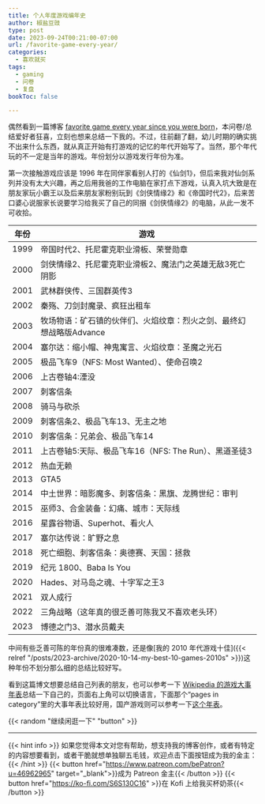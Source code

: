 ```yaml
---
title: 个人年度游戏编年史
author: 椒盐豆豉
type: post
date: 2023-09-24T00:21:00-07:00
url: /favorite-game-every-year/
categories:
  - 喜欢就买
tags:
  - gaming
  - 问卷
  - 复盘
bookToc: false

---
```


偶然看到一篇博客 [favorite game every year since you were born](https://basementcommunity.bearblog.dev/favorite-game-every-year-since-you-were-born/)，本问卷/总结爱好者狂喜，立刻也想来总结一下我的。不过，往前翻了翻，幼儿时期的确实挑不出来什么东西，就从真正开始有打游戏的记忆的年代开始写了。当然，那个年代玩的不一定是当年的游戏。年份划分以游戏发行年份为准。

第一次接触游戏应该是 1996 年在同伴家看别人打的《仙剑1》，但后来我对仙剑系列并没有太大兴趣，再之后用我爸的工作电脑在家打点下游戏，认真入坑大致是在朋友家玩小霸王以及后来朋友家粉别玩到《剑侠情缘2》和《帝国时代2》，后来苦口婆心说服家长说要学习给我买了自己的同捆《剑侠情缘2》的电脑，从此一发不可收拾。
<!--more-->

| 年份 | 游戏| 
| - | - |
|1999|帝国时代2、托尼霍克职业滑板、荣誉勋章
|2000|剑侠情缘2、托尼霍克职业滑板2、魔法门之英雄无敌3死亡阴影
|2001|武林群侠传、三国群英传3
|2002|秦殇、刀剑封魔录、疯狂出租车
|2003|牧场物语：矿石镇的伙伴们、火焰纹章：烈火之剑、最终幻想战略版Advance
|2004|塞尔达：缩小帽、神鬼寓言、火焰纹章：圣魔之光石
|2005|极品飞车9（NFS: Most Wanted）、使命召唤2
|2006|上古卷轴4:湮没
|2007|刺客信条
|2008|骑马与砍杀
|2009|刺客信条2、极品飞车13、无主之地
|2010|刺客信条：兄弟会、极品飞车14
|2011|上古卷轴5:天际、极品飞车16（NFS: The Run）、黑道圣徒3
|2012|热血无赖
|2013|GTA5
|2014|中土世界：暗影魔多、刺客信条：黑旗、龙腾世纪：审判
|2015|巫师3、合金装备：幻痛、城市：天际线
|2016|星露谷物语、Superhot、看火人
|2017|塞尔达传说：旷野之息
|2018|死亡细胞、刺客信条：奥德赛、天国：拯救
|2019|纪元 1800、Baba Is You
|2020|Hades、对马岛之魂、十字军之王3
|2021|双人成行
|2022|三角战略（这年真的很乏善可陈我又不喜欢老头环）
|2023|博德之门3、潜水员戴夫

中间有些乏善可陈的年份真的很难凑数，还是像[我的 2010 年代游戏十佳]({{< relref "/posts/2023-archive/2020-10-14-my-best-10-games-2010s" >}})这种年份不划分那么细的总结比较好写。

看到这篇博文想要总结自己列表的朋友，也可以参考一下 [Wikipedia 的游戏大事年表](https://en.wikipedia.org/wiki/Category:Video_games_by_year)总结一下自己的，页面右上角可以切换语言，下面那个“pages in category”里的大事年表比较好用，国产游戏则可以参考一下[这个年表](https://baike.baidu.com/item/%E4%B8%AD%E5%9B%BD%E5%8D%95%E6%9C%BA%E6%B8%B8%E6%88%8F/58276391)。

{{< random "继续闲逛一下" "button" >}}

---
{{< hint info >}}
如果您觉得本文对您有帮助，想支持我的博客创作，或者有特定的内容想要看到，或者干脆就想单独聊五毛钱，欢迎点击下面按钮成为我的金主：
{{< /hint >}}
{{< button href="https://www.patreon.com/bePatron?u=46962965" target="_blank">}}成为 Patreon 金主{{< /button >}}
{{< button href="https://ko-fi.com/S6S130C16" >}}在 Kofi 上给我买杯奶茶{{< /button >}}
